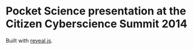 # Pocket Science presentation at the Citizen Cyberscience Summit 2014

Built with [reveal.js](https://github.com/hakimel/reveal.js).
